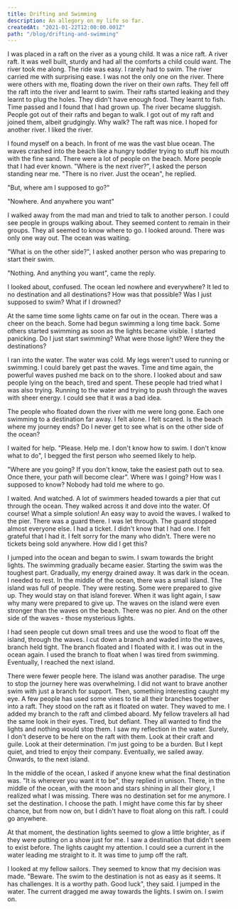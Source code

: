 ```yaml
---
title: Drifting and Swimming
description: An allegory on my life so far.
createdAt: "2021-01-22T12:00:00.001Z"
path: "/blog/drifting-and-swimming"
---
```

I was placed in a raft on the river as a young child. It was a nice raft. A river raft. It was well built, sturdy and had all the comforts a child could want. The river took me along. The ride was easy. I rarely had to swim. The river carried me with surprising ease. I was not the only one on the river. There were others with me, floating down the river on their own rafts. They fell off the raft into the river and learnt to swim. Their rafts started leaking and they learnt to plug the holes. They didn't have enough food. They learnt to fish. Time passed and I found that I had grown up. The river became sluggish. People got out of their rafts and began to walk. I got out of my raft and joined them, albeit grudgingly. Why walk? The raft was nice. I hoped for another river. I liked the river. 

I found myself on a beach. In front of me was the vast blue ocean. The waves crashed into the beach like a hungry toddler trying to stuff his mouth with the fine sand. There were a lot of people on the beach. More people that I had ever known. "Where is the next river?", I asked the person standing near me. "There is no river. Just the ocean", he replied.

"But, where am I supposed to go?"

"Nowhere. And anywhere you want"

I walked away from the mad man and tried to talk to another person. I could see people in groups walking about. They seemed content to remain in their groups. They all seemed to know where to go. I looked around. There was only one way out. The ocean was waiting.

"What is on the other side?", I asked another person who was preparing to start their swim.

"Nothing. And anything you want", came the reply.

I looked about, confused. The ocean led nowhere and everywhere? It led to no destination and all destinations? How was that possible? Was I just supposed to swim? What if I drowned? 

At the same time some lights came on far out in the ocean. There was a cheer on the beach. Some had begun swimming a long time back. Some others started swimming as soon as the lights became visible. I started panicking. Do I just start swimming? What were those light? Were they the destinations? 

I ran into the water. The water was cold. My legs weren't used to running or swimming. I could barely get past the waves. Time and time again, the powerful waves  pushed me back on to the shore. I looked about and saw people lying on the beach, tired and spent. These people had tried what I was also trying. Running to the water and trying to push through the waves with sheer energy. I could see that it was a bad idea. 

The people who floated down the river with me were long gone. Each one swimming to a destination far away. I felt alone. I felt scared. Is the beach where my  journey ends? Do I never get to see what is on the other side of the ocean? 

I waited for help. "Please. Help me. I don't know how to swim. I don't know what to do", I begged the first person who seemed likely to help. 

"Where are you going? If you don't know, take the easiest path out to sea. Once there, your path will become clear". Where was I going? How was I supposed to know? Nobody had told me where to go.  

I waited. And watched. A lot of swimmers headed towards a pier that cut through the ocean. They walked across it and dove into the water. Of course! What a simple solution! An easy way to avoid the waves. I walked to the pier. There was a guard there. I was let through. The guard stopped almost everyone else. I had a ticket. I didn't know that I had one. I felt grateful that I had it. I felt sorry for the many who didn't. There were no tickets being sold anywhere. How did I get this?

I jumped into the ocean and began to swim. I swam towards the bright lights. The swimming gradually became easier. Starting the swim was the toughest part. Gradually, my energy drained away. It was dark in the ocean. I needed to rest.  In the middle of the ocean, there was a small island. The island was full of people. They were resting. Some were prepared to give up. They would stay on that island forever. When it was light again, I saw why many were prepared to give up. The waves on the island were even stronger than the waves on the beach. There was no pier. And on the other side of the waves - those mysterious lights.

I had seen people cut down small trees and use the wood to float off the island, through the waves. I cut down a branch and waded into the waves, branch held tight. The branch floated and I floated with it. I was out in the ocean again. I used the branch to float when I was tired from swimming. Eventually, I reached the next island.

There were fewer people here. The island was another paradise. The urge to stop the journey here was overwhelming. I did not want to brave another swim with just a branch for support. Then, something interesting caught my eye. A few people has used some vines to tie all their branches together into a raft. They stood on the raft as it floated on water. They waved to me. I added my branch to the raft and climbed aboard. My fellow travelers all had the same look in their eyes. Tired, but defiant. They all wanted to find the lights and nothing would stop them. I saw my reflection in the water. Surely, I don't deserve to be here on the raft with them. Look at their craft and guile. Look at their determination. I'm just going to be a burden. But I kept quiet, and tried to enjoy their company. Eventually, we sailed away. Onwards, to the next island.

In the middle of the ocean, I asked if anyone knew what the final destination was. "It is wherever you want it to be", they replied in unison. There, in the middle of the ocean, with the moon and stars shining in all their glory, I realized what I was missing. There was no destination set for me anymore. I set the destination. I choose the path. I might have come this far by sheer chance, but from now on, but I didn't have to float along on this raft. I could go anywhere. 

At that moment, the destination lights seemed to glow a little brighter, as if they were putting on a show just for me. I saw a destination that didn't seem to exist before. The lights caught my attention. I could see a current in the water leading me straight to it. It was time to jump off the raft. 

I looked at my fellow sailors. They seemed to know that my decision was made. "Beware. The swim to the destination is not as easy as it seems. It has challenges. It is a worthy path. Good luck", they said. I jumped in the water. The current dragged me away towards the lights. I swim on. I swim on.